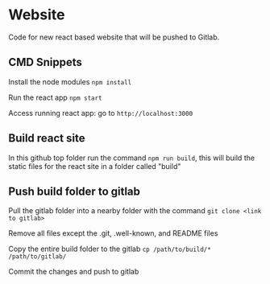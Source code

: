 # Website

Code for new react based website that will be pushed to Gitlab.

## CMD Snippets

Install the node modules
```npm install```

Run the react app
```npm start```

Access running react app: go to ```http://localhost:3000```

## Build react site

In this github top folder run the command ```npm run build```, this will build the static files for the react site in a folder called "build"

## Push build folder to gitlab

Pull the gitlab folder into a nearby folder with the command
```git clone <link to gitlab>```

Remove all files except the .git, .well-known, and README files

Copy the entire build folder to the gitlab
```cp /path/to/build/* /path/to/gitlab/```

Commit the changes and push to gitlab


